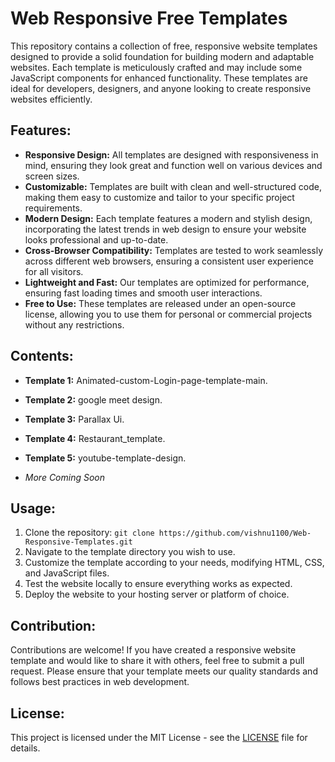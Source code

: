 # Web Responsive Free Templates

This repository contains a collection of free, responsive website templates designed to provide a solid foundation for building modern and adaptable websites. Each template is meticulously crafted  and may include some JavaScript components for enhanced functionality. These templates are ideal for developers, designers, and anyone looking to create responsive websites efficiently.

## Features:

- **Responsive Design:** All templates are designed with responsiveness in mind, ensuring they look great and function well on various devices and screen sizes.
- **Customizable:** Templates are built with clean and well-structured code, making them easy to customize and tailor to your specific project requirements.
- **Modern Design:** Each template features a modern and stylish design, incorporating the latest trends in web design to ensure your website looks professional and up-to-date.
- **Cross-Browser Compatibility:** Templates are tested to work seamlessly across different web browsers, ensuring a consistent user experience for all visitors.
- **Lightweight and Fast:** Our templates are optimized for performance, ensuring fast loading times and smooth user interactions.
- **Free to Use:** These templates are released under an open-source license, allowing you to use them for personal or commercial projects without any restrictions.



## Contents:

- **Template 1:** Animated-custom-Login-page-template-main.  
- **Template 2:** google meet design.   
- **Template 3:** Parallax Ui.   
- **Template 4:** Restaurant_template.  
- **Template 5:** youtube-template-design.  

- *More Coming Soon*





## Usage:

1. Clone the repository: `git clone https://github.com/vishnu1100/Web-Responsive-Templates.git`
2. Navigate to the template directory you wish to use.
3. Customize the template according to your needs, modifying HTML, CSS, and JavaScript files.
4. Test the website locally to ensure everything works as expected.
5. Deploy the website to your hosting server or platform of choice.

## Contribution:

Contributions are welcome! If you have created a responsive website template and would like to share it with others, feel free to submit a pull request. Please ensure that your template meets our quality standards and follows best practices in web development.

## License:

This project is licensed under the MIT License - see the [LICENSE](LICENSE) file for details.
